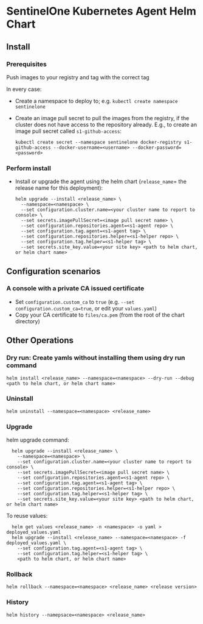 # SentinelOne Kubernetes Agent Helm Chart

## Install

### Prerequisites

Push images to your registry and tag with the correct tag

In every case:

* Create a namespace to deploy to; e.g. `kubectl create namespace sentinelone`

* Create an image pull secret to pull the images from the registry, if the cluster does not have access to the repository already.
  E.g., to create an image pull secret called `s1-github-access`:
  ```
  kubectl create secret --namespace sentinelone docker-registry s1-github-access --docker-username=<username> --docker-password=<password>
  ```

### Perform install

* Install or upgrade the agent using the helm chart (`release_name`= the release name for this deployment):
  ```
  helm upgrade --install <release_name> \
    --namespace=<namespace> \
    --set configuration.cluster.name=<your cluster name to report to console> \
    --set secrets.imagePullSecret=<image pull secret name> \
    --set configuration.repositories.agent=<s1-agent repo> \
    --set configuration.tag.agent=<s1-agent tag> \
    --set configuration.repositories.helper=<s1-helper repo> \
    --set configuration.tag.helper=<s1-helper tag> \
    --set secrets.site_key.value=<your site key> <path to helm chart, or helm chart name>
  ```

## Configuration scenarios

### A console with a private CA issued certificate

* Set `configuration.custom_ca` to `true` (e.g. `--set configuration.custom_ca=true`, or edit your `values.yaml`)
* Copy your CA certificate to `files/ca.pem` (from the root of the chart directory)

## Other Operations

### Dry run: Create yamls without installing them using dry run command
```
helm install <release_name> --namespace=<namespace> --dry-run --debug <path to helm chart, or helm chart name>
```

### Uninstall
```
helm uninstall --namespace=<namespace> <release_name>
```

### Upgrade
helm upgrade command:
```
  helm upgrade --install <release_name> \
    --namespace=<namespace> \
    --set configuration.cluster.name=<your cluster name to report to console> \
    --set secrets.imagePullSecret=<image pull secret name> \
    --set configuration.repositories.agent=<s1-agent repo> \
    --set configuration.tag.agent=<s1-agent tag> \
    --set configuration.repositories.helper=<s1-helper repo> \
    --set configuration.tag.helper=<s1-helper tag> \
    --set secrets.site_key.value=<your site key> <path to helm chart, or helm chart name>
```
To reuse values:
```
  helm get values <release_name> -n <namespace> -o yaml > deployed_values.yaml
  helm upgrade --install <release_name> --namespace=<namespace> -f deployed_values.yaml \
    --set configuration.tag.agent=<s1-agent tag> \
    --set configuration.tag.helper=<s1-helper tag> \
    <path to helm chart, or helm chart name>
```

### Rollback
```
helm rollback --namespace=<namespace> <release_name> <release version>
```

### History
```
helm history --namepsace=<namespace> <release_name>
```